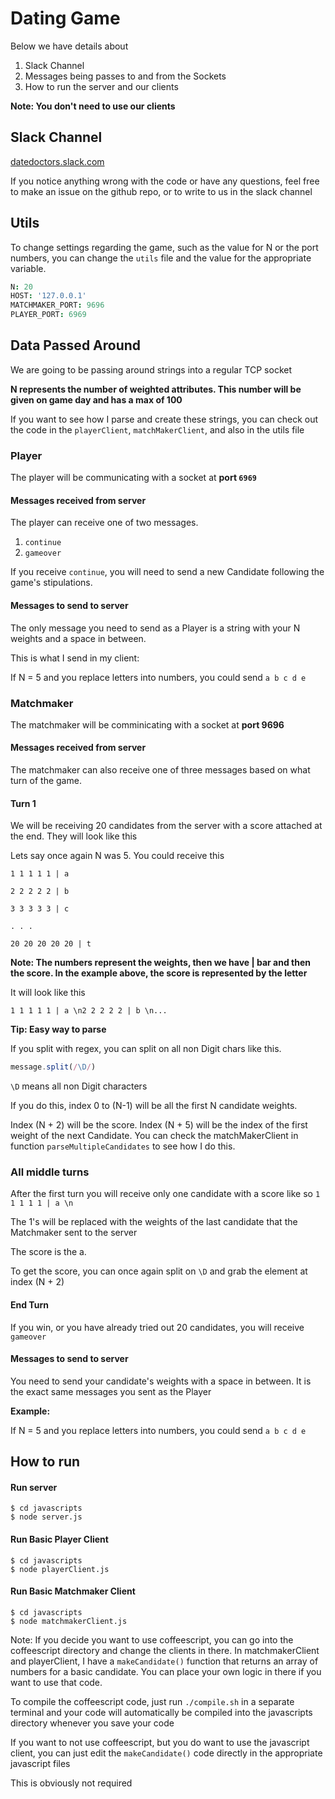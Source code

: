# Dating Game
Below we have details about

1. Slack Channel
2. Messages being passes to and from the Sockets
3. How to run the server and our clients


**Note: You don't need to use our clients**

## Slack Channel
[datedoctors.slack.com](https://datedoctors.slack.com)

If you notice anything wrong with the code or have any questions, feel free to make an issue on the github repo, or to write to us in the slack channel

## Utils

To change settings regarding the game, such as the value for N or the port numbers, you can change the `utils` file and the value for the appropriate variable.

```coffeescript
N: 20
HOST: '127.0.0.1'
MATCHMAKER_PORT: 9696
PLAYER_PORT: 6969
```


## Data Passed Around

We are going to be passing around strings into a regular TCP socket


**N represents the number of weighted attributes.  This number will
be given on game day and has a max of 100**

If you want to see how I parse and create these strings, you can check out the code in
the `playerClient`, `matchMakerClient`, and also in the utils file


### Player

The player will be communicating with a socket at **port `6969`**


#### Messages received from server

The player can receive one of two messages.

1. `continue`
2. `gameover`

If you receive `continue`, you will need to send a new Candidate following the game's stipulations.


#### Messages to send to server

The only message you need to send as a Player is a string with your N weights and a space in between.

This is what I send in my client:

If N = 5 and you replace letters into numbers, you could send
`a b c d e `

### Matchmaker

The matchmaker will be comminicating with a socket at **port 9696**


#### Messages received from server

The matchmaker can also receive one of three messages based on what turn of the game.


#### Turn 1

We will be receiving 20 candidates from the server with a score attached at the end. They will look like this

Lets say once again N was 5.  You could receive this

```
1 1 1 1 1 | a

2 2 2 2 2 | b

3 3 3 3 3 | c

. . .

20 20 20 20 20 | t
```


**Note: The numbers represent the weights, then we have | bar and then the score. In the example above, the score is represented by the letter**


It will look like this


`1 1 1 1 1 | a \n2 2 2 2 2 | b \n...`

**Tip: Easy way to parse**


If you split with regex, you can split on all non Digit chars like this.


```javascript
message.split(/\D/)
```

`\D` means all non Digit characters


If you do this, index 0 to (N-1) will be all the first N candidate weights.


Index (N + 2) will be the score.  Index (N + 5) will be the index of the
first weight of the next Candidate.  You can check the matchMakerClient in function `parseMultipleCandidates`
to see how I do this.

### All middle turns


After the first turn you will receive only one candidate with a score like so
`1 1 1 1 1 | a \n`

The 1's will be replaced with the weights of the last candidate that the Matchmaker sent
to the server


The score is the a.


To get the score, you can once again split on `\D` and grab the element at index (N + 2)


#### End Turn


If you win, or you have already tried out 20 candidates, you will receive `gameover`


#### Messages to send to server


You need to send your candidate's weights with a space in between.  It is the exact
same messages you sent as the Player


**Example:**


If N = 5 and you replace letters into numbers, you could send
`a b c d e `




## How to run

#### Run server
```shell
$ cd javascripts
$ node server.js
```

#### Run Basic Player Client
```shell
$ cd javascripts
$ node playerClient.js
```

#### Run Basic Matchmaker Client
```shell
$ cd javascripts
$ node matchmakerClient.js
```


Note: If you decide you want to use coffeescript, you can go into the coffeescript directory and change the clients in there.  In matchmakerClient and playerClient, I have a `makeCandidate()` function that returns an array of numbers for a basic candidate. You can place your own logic in there if you want to use that code.


To compile the coffeescript code, just run `./compile.sh` in a separate terminal and your code will automatically be compiled into the javascripts directory whenever you save your code


If you want to not use coffeescript, but you do want to use the javascript client, you can just edit the `makeCandidate()` code directly in the appropriate javascript files


This is obviously not required
